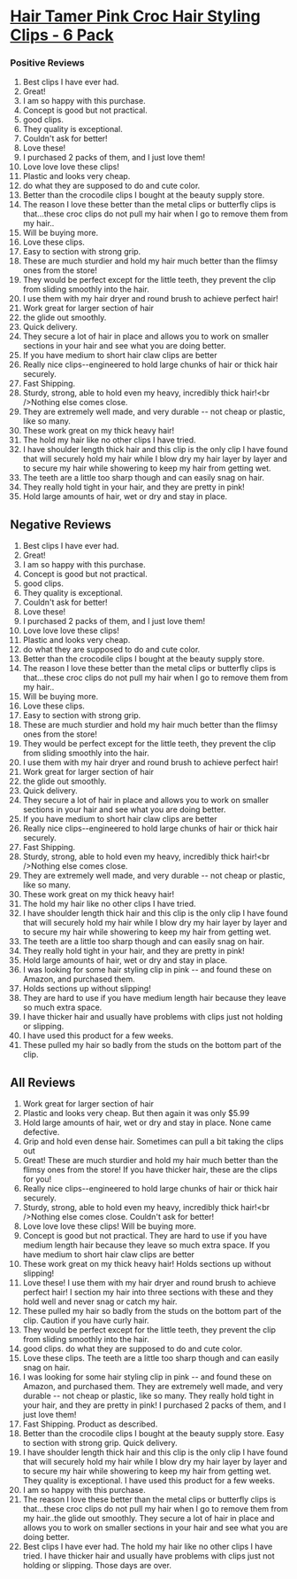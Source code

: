 # [Hair Tamer Pink Croc Hair Styling Clips - 6 Pack](https://products.checkmycream.com/products/Hair-Tamer-Pink-Croc-Hair-Styling-Clips-6-Pack.html)

### Positive Reviews

<ol>
      <li>Best clips I have ever had.  </li>
      <li>Great!  </li>
      <li>I am so happy with this purchase.</li>
      <li>Concept is good but not practical.</li>
      <li>good clips.</li>
      <li>They quality is exceptional.  </li>
      <li>Couldn&#x27;t ask for better!</li>
      <li>Love these!  </li>
      <li>I purchased 2 packs of them, and I just love them!</li>
      <li>Love love love these clips!</li>
      <li>Plastic and looks very cheap.</li>
      <li>do what they are supposed to do and cute color.</li>
      <li>Better than the crocodile clips I bought at the beauty supply store.</li>
      <li>The reason I love these better than the metal clips or butterfly clips is that...these croc clips do not pull my hair when I go to remove them from my hair..</li>
      <li>Will be buying more.</li>
      <li>Love these clips.</li>
      <li>Easy to section with strong grip.</li>
      <li>These are much sturdier and hold my hair much better than the flimsy ones from the store!  </li>
      <li>They would be perfect except for the little teeth, they prevent the clip from sliding smoothly into the hair.</li>
      <li>I use them with my hair dryer and round brush to achieve perfect hair!  </li>
      <li>Work great for larger section of hair</li>
      <li>the glide out smoothly.</li>
      <li>Quick delivery.</li>
      <li>They secure a lot of hair in place and allows you to work on smaller sections in your hair and see what you are doing better.</li>
      <li>If you have medium to short hair claw clips are better</li>
      <li>Really nice clips--engineered to hold large chunks of hair or thick hair securely.</li>
      <li>Fast Shipping.  </li>
      <li>Sturdy, strong, able to hold even my heavy, incredibly thick hair!&lt;br /&gt;Nothing else comes close.  </li>
      <li>They are extremely well made, and very durable -- not cheap or plastic, like so many.</li>
      <li>These work great on my thick heavy hair!  </li>
      <li>The hold my hair like no other clips I have tried.  </li>
      <li>I have shoulder length thick hair and this clip is the only clip I have found that will securely hold my hair while I blow dry my hair layer by layer and to secure my hair while showering to keep my hair from getting wet.  </li>
      <li>The teeth are a little too sharp though and can easily snag on hair.</li>
      <li>They really hold tight in your hair, and they are pretty in pink!  </li>
      <li>Hold large amounts of hair, wet or dry and stay in place.</li>
</ol>


<h2>Negative Reviews</h2>
<ol>
<li> Best clips I have ever had.  </li>
<li> Great!  </li>
<li> I am so happy with this purchase.</li>
<li> Concept is good but not practical.</li>
<li> good clips.</li>
<li> They quality is exceptional.  </li>
<li> Couldn&#x27;t ask for better!</li>
<li> Love these!  </li>
<li> I purchased 2 packs of them, and I just love them!</li>
<li> Love love love these clips!</li>
<li> Plastic and looks very cheap.</li>
<li> do what they are supposed to do and cute color.</li>
<li> Better than the crocodile clips I bought at the beauty supply store.</li>
<li> The reason I love these better than the metal clips or butterfly clips is that...these croc clips do not pull my hair when I go to remove them from my hair..</li>
<li> Will be buying more.</li>
<li> Love these clips.</li>
<li> Easy to section with strong grip.</li>
<li> These are much sturdier and hold my hair much better than the flimsy ones from the store!  </li>
<li> They would be perfect except for the little teeth, they prevent the clip from sliding smoothly into the hair.</li>
<li> I use them with my hair dryer and round brush to achieve perfect hair!  </li>
<li> Work great for larger section of hair</li>
<li> the glide out smoothly.</li>
<li> Quick delivery.</li>
<li> They secure a lot of hair in place and allows you to work on smaller sections in your hair and see what you are doing better.</li>
<li> If you have medium to short hair claw clips are better</li>
<li> Really nice clips--engineered to hold large chunks of hair or thick hair securely.</li>
<li> Fast Shipping.  </li>
<li> Sturdy, strong, able to hold even my heavy, incredibly thick hair!&lt;br /&gt;Nothing else comes close.  </li>
<li> They are extremely well made, and very durable -- not cheap or plastic, like so many.</li>
<li> These work great on my thick heavy hair!  </li>
<li> The hold my hair like no other clips I have tried.  </li>
<li> I have shoulder length thick hair and this clip is the only clip I have found that will securely hold my hair while I blow dry my hair layer by layer and to secure my hair while showering to keep my hair from getting wet.  </li>
<li> The teeth are a little too sharp though and can easily snag on hair.</li>
<li> They really hold tight in your hair, and they are pretty in pink!  </li>
<li> Hold large amounts of hair, wet or dry and stay in place.</li>
<li> I was looking for some hair styling clip in pink -- and found these on Amazon, and purchased them.</li>
<li> Holds sections up without slipping!</li>
<li> They are hard to use if you have medium length hair because they leave so much extra space.  </li>
<li> I have thicker hair and usually have problems with clips just not holding or slipping.  </li>
<li> I have used this product for a few weeks.</li>
<li> These pulled my hair so badly from the studs on the bottom part of the clip.</li>
</ol>

<h2>All Reviews</h2>

<ol>
    <li> Work great for larger section of hair</li>
    <li> Plastic and looks very cheap. But then again it was only $5.99</li>
    <li> Hold large amounts of hair, wet or dry and stay in place. None came defective.</li>
    <li> Grip and hold even dense hair. Sometimes can pull a bit taking the clips out</li>
    <li> Great!  These are much sturdier and hold my hair much better than the flimsy ones from the store!  If you have thicker hair, these are the clips for you!</li>
    <li> Really nice clips--engineered to hold large chunks of hair or thick hair securely.</li>
    <li> Sturdy, strong, able to hold even my heavy, incredibly thick hair!&lt;br /&gt;Nothing else comes close.  Couldn&#x27;t ask for better!</li>
    <li> Love love love these clips! Will be buying more.</li>
    <li> Concept is good but not practical. They are hard to use if you have medium length hair because they leave so much extra space.  If you have medium to short hair claw clips are better</li>
    <li> These work great on my thick heavy hair!  Holds sections up without slipping!</li>
    <li> Love these!  I use them with my hair dryer and round brush to achieve perfect hair!  I section my hair into three sections with these and they hold well and never snag or catch my hair.</li>
    <li> These pulled my hair so badly from the studs on the bottom part of the clip. Caution if you have curly hair.</li>
    <li> They would be perfect except for the little teeth, they prevent the clip from sliding smoothly into the hair.</li>
    <li> good clips. do what they are supposed to do and cute color.</li>
    <li> Love these clips. The teeth are a little too sharp though and can easily snag on hair.</li>
    <li> I was looking for some hair styling clip in pink -- and found these on Amazon, and purchased them. They are extremely well made, and very durable -- not cheap or plastic, like so many. They really hold tight in your hair, and they are pretty in pink!  I purchased 2 packs of them, and I just love them!</li>
    <li> Fast Shipping.  Product as described.</li>
    <li> Better than the crocodile clips I bought at the beauty supply store. Easy to section with strong grip. Quick delivery.</li>
    <li> I have shoulder length thick hair and this clip is the only clip I have found that will securely hold my hair while I blow dry my hair layer by layer and to secure my hair while showering to keep my hair from getting wet.  They quality is exceptional.  I have used this product for a few weeks.</li>
    <li> I am so happy with this purchase.</li>
    <li> The reason I love these better than the metal clips or butterfly clips is that...these croc clips do not pull my hair when I go to remove them from my hair..the glide out smoothly. They secure a lot of hair in place and allows you to work on smaller sections in your hair and see what you are doing better.</li>
    <li> Best clips I have ever had.  The hold my hair like no other clips I have tried.  I have thicker hair and usually have problems with clips just not holding or slipping.  Those days are over.</li>
</ol>




